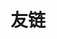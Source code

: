 ---
title: 友链
slug: links
links:
  - title: bleem
    description: 
    website: https://mritd.com/
    image: 
  - title: qwe7002的个人博客
    description: 
    website: https://qwe7002.com/
    image: 
menu:
    main: 
        weight: -50
        params:
            icon: link

comments: false
---